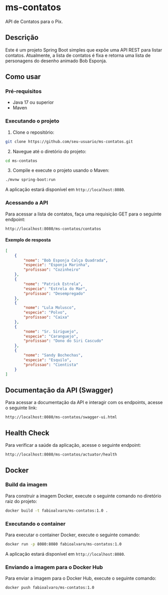# ms-contatos

API de Contatos para o Pix.

## Descrição

Este é um projeto Spring Boot simples que expõe uma API REST para listar contatos. Atualmente, a lista de contatos é fixa e retorna uma lista de personagens do desenho animado Bob Esponja.

## Como usar

### Pré-requisitos

- Java 17 ou superior
- Maven

### Executando o projeto

1. Clone o repositório:
```bash
git clone https://github.com/seu-usuario/ms-contatos.git
```

2. Navegue até o diretório do projeto:
```bash
cd ms-contatos
```

3. Compile e execute o projeto usando o Maven:
```bash
./mvnw spring-boot:run
```

A aplicação estará disponível em `http://localhost:8080`.

### Acessando a API

Para acessar a lista de contatos, faça uma requisição GET para o seguinte endpoint:

```
http://localhost:8080/ms-contatos/contatos
```

#### Exemplo de resposta

```json
[
    {
        "nome": "Bob Esponja Calça Quadrada",
        "especie": "Esponja Marinha",
        "profissao": "Cozinheiro"
    },
    {
        "nome": "Patrick Estrela",
        "especie": "Estrela do Mar",
        "profissao": "Desempregado"
    },
    {
        "nome": "Lula Molusco",
        "especie": "Polvo",
        "profissao": "Caixa"
    },
    {
        "nome": "Sr. Siriguejo",
        "especie": "Caranguejo",
        "profissao": "Dono do Siri Cascudo"
    },
    {
        "nome": "Sandy Bochechas",
        "especie": "Esquilo",
        "profissao": "Cientista"
    }
]
```

## Documentação da API (Swagger)

Para acessar a documentação da API e interagir com os endpoints, acesse o seguinte link:

```
http://localhost:8080/ms-contatos/swagger-ui.html
```

## Health Check

Para verificar a saúde da aplicação, acesse o seguinte endpoint:

```
http://localhost:8080/ms-contatos/actuator/health

```

## Docker

### Build da imagem

Para construir a imagem Docker, execute o seguinte comando no diretório raiz do projeto:

```bash
docker build -t fabioalvaro/ms-contatos:1.0 .
```

### Executando o container

Para executar o container Docker, execute o seguinte comando:

```bash
docker run -p 8080:8080 fabioalvaro/ms-contatos:1.0
```

A aplicação estará disponível em `http://localhost:8080`.

### Enviando a imagem para o Docker Hub

Para enviar a imagem para o Docker Hub, execute o seguinte comando:

```bash
docker push fabioalvaro/ms-contatos:1.0
```
